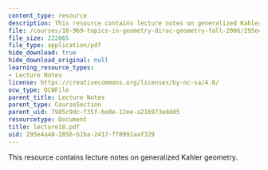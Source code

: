 ```yaml
---
content_type: resource
description: This resource contains lecture notes on generalized Kahler geometry.
file: /courses/18-969-topics-in-geometry-dirac-geometry-fall-2006/295e4a482856b1ba2417ff0991aaf329_lecture18.pdf
file_size: 222865
file_type: application/pdf
hide_download: true
hide_download_original: null
learning_resource_types:
- Lecture Notes
license: https://creativecommons.org/licenses/by-nc-sa/4.0/
ocw_type: OCWFile
parent_title: Lecture Notes
parent_type: CourseSection
parent_uid: 7985c9dc-f35f-be0e-12ee-a216973eddd5
resourcetype: Document
title: lecture18.pdf
uid: 295e4a48-2856-b1ba-2417-ff0991aaf329
---
```

This resource contains lecture notes on generalized Kahler geometry.